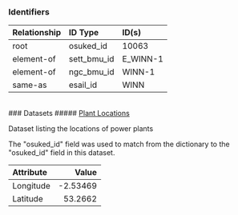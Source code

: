 ### Identifiers

| Relationship   | ID Type     | ID(s)    |
|:---------------|:------------|:---------|
| root           | osuked_id   | 10063    |
| element-of     | sett_bmu_id | E_WINN-1 |
| element-of     | ngc_bmu_id  | WINN-1   |
| same-as        | esail_id    | WINN     |

<br>
### Datasets
##### <a href="https://raw.githubusercontent.com/OSUKED/Dictionary-Datasets/main/datasets/plant-locations/datapackage.json">Plant Locations</a>

Dataset listing the locations of power plants

The "osuked_id" field was used to match from the dictionary to the "osuked_id" field in this dataset.

| Attribute   |    Value |
|:------------|---------:|
| Longitude   | -2.53469 |
| Latitude    | 53.2662  |
